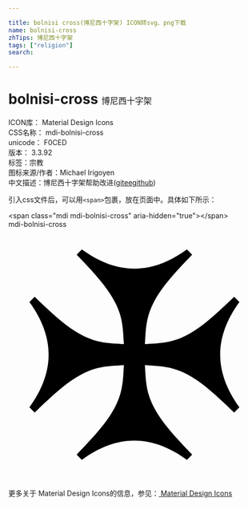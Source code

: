 ```yaml
---

title: bolnisi cross(博尼西十字架) ICON转svg、png下载
name: bolnisi-cross
zhTips: 博尼西十字架
tags: ["religion"]
search: 

---
```


# bolnisi-cross  <small style="font-size: 60%;font-weight: 100">博尼西十字架</small>


<div class="detail-page">
<p>
<span>
ICON库：
<span class="badge-secondary badge">Material Design Icons</span> 
</span>
<br/>
<span>
CSS名称：
<span class="badge-secondary badge">mdi-bolnisi-cross</span> 
</span>
<br/>
<span>
unicode：
<span class="badge-secondary badge">F0CED</span> 
<copy-btn content='F0CED' btn-title=""></copy-btn>
<copy-btn :content='String.fromCodePoint(parseInt("F0CED", 16))' btn-title="复制U"></copy-btn>
</span>
<br/>
<span>
版本：
<span class="badge-secondary badge">3.3.92</span> 
</span><br/><span>标签：<span class="badge-light badge"><router-link to="/tags/religion.html">宗教</router-link></span></span>
<br/>
<span>图标来源/作者：<span class="badge-light badge">Michael Irigoyen</span></span> 
<br/>
<span class="zh-detail">中文描述：<span class="badge-primary badge">博尼西十字架</span><span class="help-link"><span>帮助改进</span>(<a href="https://gitee.com/liuwave/icon-helper/edit/master/json/material/bolnisi-cross.json" target="_blank" rel="noopener noreferrer">gitee</a><a href="https://github.com/liuwave/icon-helper/edit/master/json/material/bolnisi-cross.json" target="_blank" rel="noopener noreferrer">github</a></span>)</span><br/>
</p>
</div>
<div class="alert alert-dark">
  <i class="mdi mdi-bolnisi-cross mdi-48px"></i>
  <i class="mdi mdi-bolnisi-cross mdi-36px"></i>
  <i class="mdi mdi-bolnisi-cross mdi-24px"></i>
  <i class="mdi mdi-bolnisi-cross mdi-18px"></i>
</div>
<div>
  <p>引入css文件后，可以用<code>&lt;span&gt;</code>包裹，放在页面中。具体如下所示：    
  </p>
  <div class="alert alert-primary" style="font-size: 14px">
    &lt;span class="mdi mdi-bolnisi-cross" aria-hidden="true"&gt;&lt;/span&gt;
    <copy-btn content='<span class="mdi mdi-bolnisi-cross" aria-hidden="true"></span>'></copy-btn>
  </div>
  <div class="alert alert-secondary">
    <i class="mdi mdi-bolnisi-cross"
    style="font-size: 24px"
    aria-hidden="true"></i> mdi-bolnisi-cross
    <copy-btn content="mdi-bolnisi-cross" btn-title="复制图标名称"></copy-btn>
  </div>
</div>
<div id="svg" class="svg-wrap">
<svg xmlns="http://www.w3.org/2000/svg" viewBox="0 0 24 24"><path d="M22,7L21.5,6.5C19.93,8 18.47,9.4 16.93,10.18C15.5,10.91 14.44,10.91 13,11C13.09,9.56 13.09,8.5 13.82,7.07C14.6,5.53 16,4.07 17.5,2.5L17,2C15.32,3.23 13.64,3.83 12,3.83C10.36,3.83 8.68,3.23 7,2L6.5,2.5C8,4.07 9.4,5.53 10.18,7.07C10.91,8.5 10.91,9.56 11,11C9.56,10.91 8.5,10.91 7.07,10.18C5.53,9.4 4.06,8 2.5,6.5L2,7C3.23,8.68 3.83,10.36 3.83,12C3.83,13.64 3.23,15.32 2,17L2.5,17.5C4.07,16 5.53,14.6 7.07,13.82C8.5,13.09 9.56,13.09 11,13C10.91,14.44 10.91,15.5 10.18,16.93C9.4,18.47 8,19.93 6.5,21.5L7,22C8.68,20.77 10.36,20.17 12,20.17C13.64,20.17 15.32,20.77 17,22L17.5,21.5C16,19.93 14.6,18.47 13.82,16.93C13.09,15.5 13.09,14.44 13,13C14.44,13.09 15.5,13.09 16.93,13.82C18.47,14.6 19.93,16 21.5,17.5L22,17C20.77,15.32 20.17,13.64 20.17,12C20.17,10.36 20.77,8.68 22,7Z" /></svg>
</div>
<detail full-name='mdi-bolnisi-cross'></detail>
    
<div><p>更多关于 Material Design Icons的信息，参见：<a target="_blank" href="https://iconhelper.cn/material.html"> Material Design Icons</a>
</p></div>
